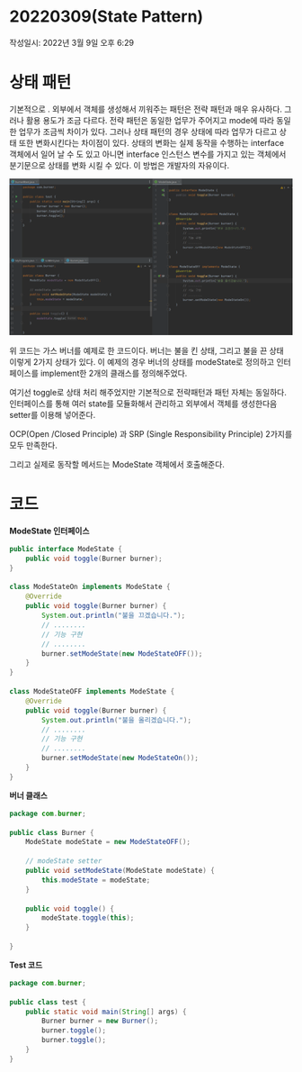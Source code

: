 # 20220309(State Pattern)

작성일시: 2022년 3월 9일 오후 6:29

# 상태 패턴

기본적으로 . 외부에서 객체를 생성해서 끼워주는 패턴은 전략 패턴과 매우 유사하다. 그러나 활용 용도가 조금 다르다. 전략 패턴은 동일한 업무가 주어지고 mode에 따라 동일한 업무가 조금씩 차이가 있다. 그러나 상태 패턴의 경우 상태에 따라 업무가 다르고 상태 또한 변화시킨다는 차이점이 있다. 상태의 변화는 실제 동작을 수행하는 interface 객체에서 일어 날 수 도 있고 아니면 interface  인스턴스 변수를 가지고 있는 객체에서 분기문으로 상태를 변화 시킬 수 있다. 이 방법은 개발자의 자유이다.

![](/src/resources/images/state/1.png)

위 코드는 가스 버너를 예제로 한 코드이다. 버너는 불을 킨 상태, 그리고 불을 끈 상태 이렇게 2가지 상태가 있다. 이 예제의 경우 버너의 상태를 modeState로 정의하고 인터페이스를 implement한  2개의 클래스를 정의해주었다.

여기선 toggle로 상태 처리 해주었지만 기본적으로 전략패턴과 패턴 자체는 동일하다. 인터페이스를 통해 여러 state를 모듈화해서 관리하고 외부에서 객체를 생성한다음 setter를 이용해 넣어준다.

OCP(Open /Closed Principle) 과 SRP (Single Responsibility Principle) 2가지를 모두 만족한다.

그리고 실제로 동작할 메서드는 ModeState 객체에서 호출해준다.

# 코드

**ModeState 인터페이스**

```java
public interface ModeState {
    public void toggle(Burner burner);
}

class ModeStateOn implements ModeState {
    @Override
    public void toggle(Burner burner) {
        System.out.println("불을 끄겠습니다.");
        // ........
        // 기능 구현
        // ........
        burner.setModeState(new ModeStateOFF());
    }
}

class ModeStateOFF implements ModeState {
    @Override
    public void toggle(Burner burner) {
        System.out.println("불을 올리겠습니다.");
        // ........
        // 기능 구현
        // ........
        burner.setModeState(new ModeStateOn());
    }
}
```

**버너 클래스**

```java
package com.burner;

public class Burner {
    ModeState modeState = new ModeStateOFF();

    // modeState setter
    public void setModeState(ModeState modeState) {
        this.modeState = modeState;
    }

    public void toggle() {
        modeState.toggle(this);
    }

}
```

**Test 코드**

```java
package com.burner;

public class test {
    public static void main(String[] args) {
        Burner burner = new Burner();
        burner.toggle();
        burner.toggle();
    }
}
```